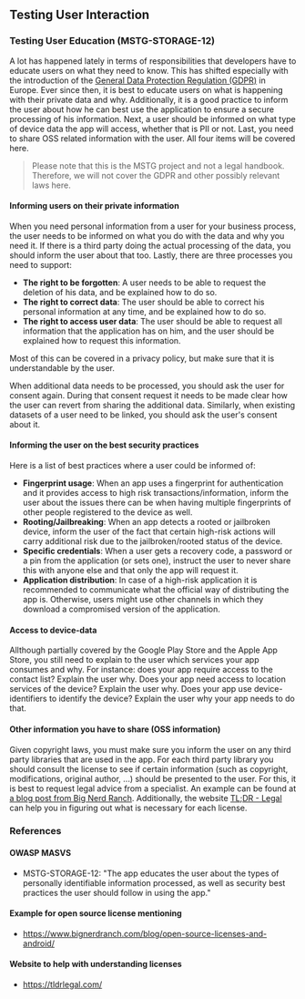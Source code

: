 ## Testing User Interaction

### Testing User Education (MSTG-STORAGE-12)

A lot has happened lately in terms of responsibilities that developers have to educate users on what they need to know.
This has shifted especially with the introduction of the [General Data Protection Regulation (GDPR)](https://gdpr-info.eu/ "GDPR") in Europe. Ever since then, it is best to educate users on what is happening with their private data and why.
Additionally, it is a good practice to inform the user about how he can best use the application to ensure a secure processing of his information.
Next, a user should be informed on what type of device data the app will access, whether that is PII or not.
Last, you need to share OSS related information with the user.
All four items will be covered here.

> Please note that this is the MSTG project and not a legal handbook. Therefore, we will not cover the GDPR and other possibly relevant laws here.

#### Informing users on their private information

When you need personal information from a user for your business process, the user needs to be informed on what you do with the data and why you need it. If there is a third party doing the actual processing of the data, you should inform the user about that too. Lastly, there are three processes you need to support:

- **The right to be forgotten**: A user needs to be able to request the deletion of his data, and be explained how to do so.
- **The right to correct data**: The user should be able to correct his personal information at any time, and be explained how to do so.
- **The right to access user data**: The user should be able to request all information that the application has on him, and the user should be explained how to request this information.

Most of this can be covered in a privacy policy, but make sure that it is understandable by the user.

When additional data needs to be processed, you should ask the user for consent again. During that consent request it needs to be made clear how the user can revert from sharing the additional data. Similarly, when existing datasets of a user need to be linked, you should ask the user's consent about it.

#### Informing the user on the best security practices

Here is a list of best practices where a user could be informed of:

- **Fingerprint usage**: When an app uses a fingerprint for authentication and it provides access to high risk transactions/information, inform the user about the issues there can be when having multiple fingerprints of other people registered to the device as well.
- **Rooting/Jailbreaking**: When an app detects a rooted or jailbroken device, inform the user of the fact that certain high-risk actions will carry additional risk due to the jailbroken/rooted status of the device.
- **Specific credentials**: When a user gets a recovery code, a password or a pin from the application (or sets one), instruct the user to never share this with anyone else and that only the app will request it.
- **Application distribution**: In case of a high-risk application it is recommended to communicate what the official way of distributing the app is. Otherwise, users might use other channels in which they download a compromised version of the application.

#### Access to device-data

Allthough partially covered by the Google Play Store and the Apple App Store, you still need to explain to the user which services your app consumes and why. For instance: does your app require access to the contact list? Explain the user why. Does your app need access to location services of the device? Explain the user why. Does your app use device-identifiers to identify the device? Explain the user why your app needs to do that.

#### Other information you have to share (OSS information)

Given copyright laws, you must make sure you inform the user on any third party libraries that are used in the app. For each third party library you should consult the license to see if certain information (such as copyright, modifications, original author, ...) should be presented to the user. For this, it is best to request legal advice from a specialist. An example can be found at [a blog post from Big Nerd Ranch](https://www.bignerdranch.com/blog/open-source-licenses-and-android/ "Example on license overview"). Additionally, the website [TL;DR - Legal](https://tldrlegal.com/ "TL;DR - Legal") can help you in figuring out what is necessary for each license.

### References

#### OWASP MASVS

- MSTG-STORAGE-12: "The app educates the user about the types of personally identifiable information processed, as well as security best practices the user should follow in using the app."

#### Example for open source license mentioning

- <https://www.bignerdranch.com/blog/open-source-licenses-and-android/>

#### Website to help with understanding licenses

- <https://tldrlegal.com/>
